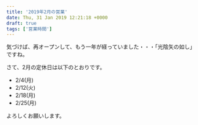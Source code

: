 ```yaml
---
title: '2019年2月の営業'
date: Thu, 31 Jan 2019 12:21:18 +0000
draft: true
tags: ['営業時間']
---
```


気づけば、再オープンして、もう一年が経っていました・・・「光陰矢の如し」ですね。

さて、2月の定休日は以下のとおりです。

*   2/4(月)
*   2/12(火)
*   2/18(月)
*   2/25(月)

よろしくお願いします。